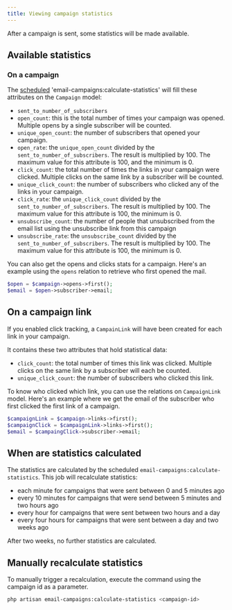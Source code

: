```yaml
---
title: Viewing campaign statistics
---
```


After a campaign is sent, some statistics will be made available.

## Available statistics

### On a campaign

The [scheduled](/docs/v3/package/general/installation-and-setup/#schedule-the-calculate-statistics-command) 'email-campaigns:calculate-statistics' will fill these attributes on the `Campaign` model:

- `sent_to_number_of_subscribers`
- `open_count`: this is the total number of times your campaign was opened. Multiple opens by a single subscriber will be counted.
- `unique_open_count`: the number of subscribers that opened your campaign.
- `open_rate`: the `unique_open_count` divided by the `sent_to_number_of_subscribers`. The result is multiplied by 100. The maximum value for this attribute is 100, and the minimum is 0.
- `click_count`: the total number of times the links in your campaign were clicked. Multiple clicks on the same link by a subscriber will be counted.
- `unique_click_count`: the number of subscribers who clicked any of the links in your campaign.
- `click_rate`: the `unique_click_count` divided by the `sent_to_number_of_subscribers`. The result is multiplied by 100. The maximum value for this attribute is 100, the minimum is 0.
- `unsubscribe_count`: the number of people that unsubscribed from the email list using the unsubscribe link from this campaign
- `unsubscribe_rate`: the `unsubscribe_count` divided by the `sent_to_number_of_subscribers`. The result is multiplied by 100. The maximum value for this attribute is 100, the minimum is 0.

You can also get the opens and clicks stats for a campaign. Here's an example using the `opens` relation to retrieve who first opened the mail.

```php
$open = $campaign->opens->first();
$email = $open->subscriber->email;
```

## On a campaign link

If you enabled click tracking, a `CampainLink` will have been created for each link in your campaign.

It contains these two attributes that hold statistical data:

- `click_count`: the total number of times this link was clicked. Multiple clicks on the same link by a subscriber will each be counted.
- `unique_click_count`: the number of subscribers who clicked this link.

To know who clicked which link, you can use the relations on `CampaignLink` model. Here's an example where we get the email of the subscriber who first clicked the first link of a campaign.

```php
$campaignLink = $campaign->links->first();
$campaignClick = $campaignLink->links->first();
$email = $campaingClick->subscriber->email;
```

## When are statistics calculated

The statistics are calculated by the scheduled `email-campaigns:calculate-statistics`. This job will recalculate statistics:

- each minute for campaigns that were sent between 0 and 5 minutes ago
- every 10 minutes for campaigns that were send between 5 minutes and two hours ago
- every hour for campaigns that were sent between two hours and a day
- every four hours for campaigns that were sent between a day and two weeks ago

After two weeks, no further statistics are calculated.

## Manually recalculate statistics

To manually trigger a recalculation, execute the command using the campaign id as a parameter.

```bash
php artisan email-campaigns:calculate-statistics <campaign-id>
```
